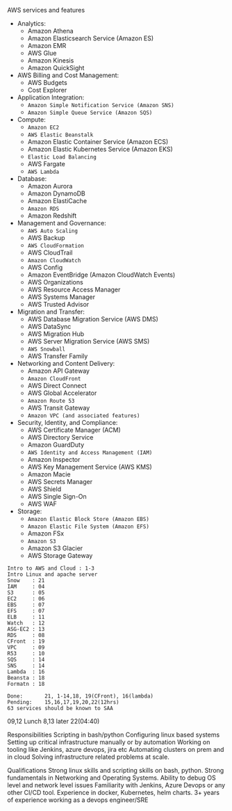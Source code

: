 AWS services and features
- Analytics:
    - Amazon Athena
    - Amazon Elasticsearch Service (Amazon ES)
    - Amazon EMR
    - AWS Glue
    - Amazon Kinesis
    - Amazon QuickSight
- AWS Billing and Cost Management:
    - AWS Budgets
    - Cost Explorer
- Application Integration:
    - `Amazon Simple Notification Service (Amazon SNS)`
    - `Amazon Simple Queue Service (Amazon SQS)`
- Compute:
    - `Amazon EC2`
    - `AWS Elastic Beanstalk`
    - Amazon Elastic Container Service (Amazon ECS)
    - Amazon Elastic Kubernetes Service (Amazon EKS)
    - `Elastic Load Balancing`
    - AWS Fargate
    - `AWS Lambda`
- Database:
    - Amazon Aurora
    - Amazon DynamoDB
    - Amazon ElastiCache
    - `Amazon RDS`
    - Amazon Redshift
- Management and Governance:
    - `AWS Auto Scaling`
    - AWS Backup
    - `AWS CloudFormation`
    - AWS CloudTrail
    - `Amazon CloudWatch`
    - AWS Config
    - Amazon EventBridge (Amazon CloudWatch Events)
    - AWS Organizations
    - AWS Resource Access Manager
    - AWS Systems Manager
    - AWS Trusted Advisor
- Migration and Transfer:
    - AWS Database Migration Service (AWS DMS)
    - AWS DataSync
    - AWS Migration Hub
    - AWS Server Migration Service (AWS SMS)
    - `AWS Snowball`
    - AWS Transfer Family
- Networking and Content Delivery:
    - Amazon API Gateway
    - `Amazon CloudFront`
    - AWS Direct Connect
    - AWS Global Accelerator
    - `Amazon Route 53`
    - AWS Transit Gateway
    - `Amazon VPC (and associated features)`
- Security, Identity, and Compliance:
    - AWS Certificate Manager (ACM)
    - AWS Directory Service
    - Amazon GuardDuty
    - `AWS Identity and Access Management (IAM)`
    - Amazon Inspector
    - AWS Key Management Service (AWS KMS)
    - Amazon Macie
    - AWS Secrets Manager
    - AWS Shield
    - AWS Single Sign-On
    - AWS WAF
- Storage:
    - `Amazon Elastic Block Store (Amazon EBS)`
    - `Amazon Elastic File System (Amazon EFS)`
    - Amazon FSx
    - `Amazon S3`
    - Amazon S3 Glacier
    - AWS Storage Gateway

```
Intro to AWS and Cloud : 1-3
Intro Linux and apache server
Snow	: 21
IAM 	: 04
S3 		: 05
EC2 	: 06
EBS		: 07
EFS		: 07
ELB		: 11
Watch	: 12
ASG-EC2 : 13
RDS		: 08
CFront	: 19
VPC		: 09
R53		: 10
SQS		: 14
SNS		: 14
Lambda	: 16
Beansta	: 18
Formatn	: 18

Done:       21, 1-14,18, 19(CFront), 16(lambda)
Pending:    15,16,17,19,20,22(12hrs)  
63 services should be known to SAA
```


09,12  Lunch
8,13  later
22(04:40)




Responsibilities
Scripting in bash/python
Configuring linux based systems
Setting up critical infrastructure manually or by automation
Working on tooling like Jenkins, azure devops, jira etc
Automating clusters on prem and in cloud
Solving infrastructure related problems at scale.

Qualifications
Strong linux skills and scripting skills on bash, python.
Strong fundamentals in Networking and Operating Systems.
Ability to debug OS level and network level issues
Familiarity with Jenkins, Azure Devops or any other CI/CD tool.
Experience in docker, Kubernetes, helm charts.
3+ years of experience working as a devops  engineer/SRE